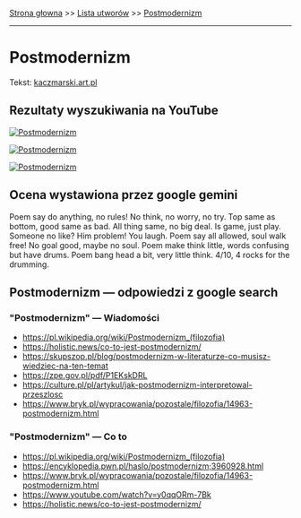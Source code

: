 [Strona głowna](../index.md) >> [Lista utworów](../list.md) >> [Postmodernizm](459.md)

---

# Postmodernizm

Tekst: [kaczmarski.art.pl](https://www.kaczmarski.art.pl/tworczosc/wiersze/postmodernizm/)

## Rezultaty wyszukiwania na YouTube

[![Postmodernizm](http://img.youtube.com/vi/IK7SiKM7kCM/0.jpg)](https://www.youtube.com/watch?v=IK7SiKM7kCM "Kaczmarski - Postmodernizm - YouTube")

[![Postmodernizm](http://img.youtube.com/vi/Lsr8SPdGbr0/0.jpg)](https://www.youtube.com/watch?v=Lsr8SPdGbr0 "Postmodernizm - YouTube")

[![Postmodernizm](http://img.youtube.com/vi/qE681aA9af4/0.jpg)](https://www.youtube.com/watch?v=qE681aA9af4 "Jacek Kaczmarski - Postmodernizm koncert 1998 - YouTube")

## Ocena wystawiona przez google gemini

Poem say do anything, no rules! No think, no worry, no try. Top same as bottom, good same as bad. All thing same, no big deal. Is game, just play. Someone no like? Him problem! You laugh. Poem say all allowed, soul walk free! No goal good, maybe no soul. Poem make think little, words confusing but have drums. Poem bang head a bit, very little think. 4/10, 4 rocks for the drumming.


## Postmodernizm — odpowiedzi z google search

### "Postmodernizm" — Wiadomości

 - <https://pl.wikipedia.org/wiki/Postmodernizm_(filozofia)>
 - <https://holistic.news/co-to-jest-postmodernizm/>
 - <https://skupszop.pl/blog/postmodernizm-w-literaturze-co-musisz-wiedziec-na-ten-temat>
 - <https://zpe.gov.pl/pdf/P1EKskDRL>
 - <https://culture.pl/pl/artykul/jak-postmodernizm-interpretowal-przeszlosc>
 - <https://www.bryk.pl/wypracowania/pozostale/filozofia/14963-postmodernizm.html>

### "Postmodernizm" — Co to

 - <https://pl.wikipedia.org/wiki/Postmodernizm_(filozofia)>
 - <https://encyklopedia.pwn.pl/haslo/postmodernizm;3960928.html>
 - <https://www.bryk.pl/wypracowania/pozostale/filozofia/14963-postmodernizm.html>
 - <https://www.youtube.com/watch?v=y0qqORm-7Bk>
 - <https://holistic.news/co-to-jest-postmodernizm/>

